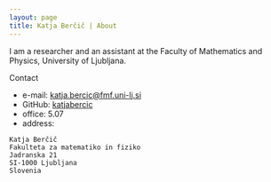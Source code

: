 ```yaml
---
layout: page
title: Katja Berčič | About
---
```


I am a researcher and an assistant at the Faculty of Mathematics and Physics, University of Ljubljana.

Contact

* e-mail: [katja.bercic@fmf.uni-lj.si](mailto:katja.bercic@fmf.uni-lj.si)
* GitHub: [katjabercic](https://github.com/katjabercic)
* office: 5.07
* address:

```
Katja Berčič
Fakulteta za matematiko in fiziko
Jadranska 21
SI-1000 Ljubljana
Slovenia
```